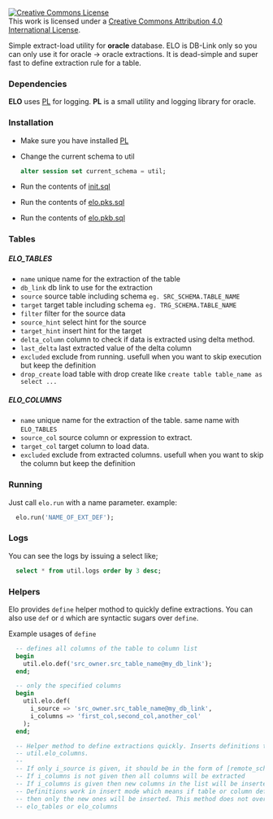 <a rel="license" href="http://creativecommons.org/licenses/by/4.0/"><img alt="Creative Commons License" style="border-width:0" src="https://i.creativecommons.org/l/by/4.0/88x31.png" /></a><br />This work is licensed under a <a rel="license" href="http://creativecommons.org/licenses/by/4.0/">Creative Commons Attribution 4.0 International License</a>.


Simple extract-load utility for **oracle** database. ELO is DB-Link only so you
can only use it for oracle -> oracle extractions. It is dead-simple and super fast
to define extraction rule for a table.

### Dependencies

  **ELO** uses [PL](https://github.com/bluecolor/pl) for logging.
  **PL** is a small utility and logging library for oracle.

### Installation

  * Make sure you have installed [PL](https://github.com/bluecolor/pl)

  * Change the current schema to util

    ```sql
    alter session set current_schema = util;
    ```

  * Run the contents of [init.sql](src/init.sql)

  * Run the contents of [elo.pks.sql](src/elo.pks.sql)

  * Run the contents of [elo.pkb.sql](src/elo.pkb.sql)

### Tables

  ##### ELO_TABLES

  * `name` unique name for the extraction of the table
  * `db_link` db link to use for the extraction
  * `source` source table including schema `eg. SRC_SCHEMA.TABLE_NAME`
  * `target` target table including schema `eg. TRG_SCHEMA.TABLE_NAME`
  * `filter` filter for the source data
  * `source_hint` select hint for the source
  * `target_hint` insert hint for the target
  * `delta_column` column to check if data is extracted using delta method.
  * `last_delta` last extracted value of the delta column
  * `excluded` exclude from running. usefull when you want to skip execution but keep the definition
  * `drop_create` load table with drop create like `create table table_name as select ...`

  ##### ELO_COLUMNS

  * `name` unique name for the extraction of the table. same name with `ELO_TABLES`
  * `source_col` source column or expression to extract.
  * `target_col` target column to load data.
  * `excluded` exclude from extracted columns. usefull when you want to skip the column but keep the definition


### Running

  Just call `elo.run` with a name parameter. example:

  ```sql
    elo.run('NAME_OF_EXT_DEF');
  ```

### Logs

  You can see the logs by issuing a select like;

  ```sql
    select * from util.logs order by 3 desc;
  ```


### Helpers

  Elo provides `define` helper mothod to quickly define extractions. You can also use `def` or `d` which are
  syntactic sugars over `define`.

  Example usages of `define`

  ```sql
    -- defines all columns of the table to column list
    begin
      util.elo.def('src_owner.src_table_name@my_db_link');
    end;
  ```

  ```sql
    -- only the specified columns
    begin
      util.elo.def(
        i_source => 'src_owner.src_table_name@my_db_link',
        i_columns => 'first_col,second_col,another_col'
      );
    end;
  ```

  ```sql
    -- Helper method to define extractions quickly. Inserts definitions to util.elo_tables and
    -- util.elo_columns.
    --
    -- If only i_source is given, it should be in the form of [remote_schema.remote_table@my_db_link]
    -- If i_columns is not given then all columns will be extracted
    -- If i_columns is given then new columns in the list will be inserted to the elo_columns.
    -- Definitions work in insert mode which means if table or column definitions already exists
    -- then only the new ones will be inserted. This method does not override any existing records in
    -- elo_tables or elo_columns
  ```